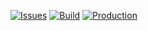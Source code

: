 [![Issues](https://img.shields.io/github/issues/DavidSimnerRG/make-pizza-info.svg)](https://github.com/DavidSimnerRG/make-pizza-info/issues)
[![Build](https://img.shields.io/travis/DavidSimnerRG/make-pizza-info.svg)](https://travis-ci.org/DavidSimnerRG/make-pizza-info)
[![Production](https://img.shields.io/badge/production-azure-007fff.svg)](https://make-pizza.info/)
